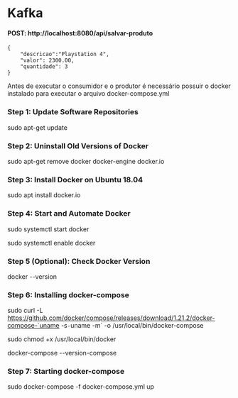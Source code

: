 # Kafka

#### POST: http://localhost:8080/api/salvar-produto

	{
		"descricao":"Playstation 4",
		"valor": 2300.00,
		"quantidade": 3
	}


Antes de executar o consumidor e o produtor é necessário possuir o docker instalado para executar o arquivo docker-compose.yml

### Step 1: Update Software Repositories
sudo apt-get update

### Step 2: Uninstall Old Versions of Docker
sudo apt-get remove docker docker-engine docker.io

### Step 3: Install Docker on Ubuntu 18.04
sudo apt install docker.io

### Step 4: Start and Automate Docker
sudo systemctl start docker

sudo systemctl enable docker

### Step 5 (Optional): Check Docker Version
docker --version

### Step 6: Installing docker-compose
sudo curl -L https://github.com/docker/compose/releases/download/1.21.2/docker-compose-`uname -s`-`uname -m` -o /usr/local/bin/docker-compose

sudo chmod +x /usr/local/bin/docker

docker-compose --version-compose

### Step 7: Starting docker-compose
sudo docker-compose -f docker-compose.yml up
